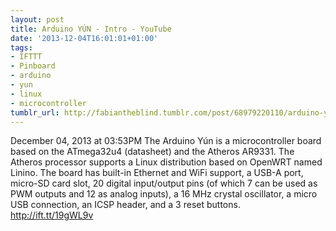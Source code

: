 ```yaml
---
layout: post
title: Arduino YÚN - Intro - YouTube
date: '2013-12-04T16:01:01+01:00'
tags:
- IFTTT
- Pinboard
- arduino
- yun
- linux
- microcontroller
tumblr_url: http://fabiantheblind.tumblr.com/post/68979220110/arduino-yun-intro-youtube
---
```

December 04, 2013 at 03:53PM
The Arduino Yún is a microcontroller board based on the ATmega32u4 (datasheet) and the Atheros AR9331. The Atheros processor supports a Linux distribution based on OpenWRT named Linino. The board has built-in Ethernet and WiFi support, a USB-A port, micro-SD card slot, 20 digital input/output pins (of which 7 can be used as PWM outputs and 12 as analog inputs), a 16 MHz crystal oscillator, a micro USB connection, an ICSP header, and a 3 reset buttons.
http://ift.tt/19gWL9v
